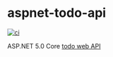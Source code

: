 # aspnet-todo-api

[![ci](https://github.com/atrakic/aspnet-todo-api/actions/workflows/ci.yml/badge.svg)](https://github.com/atrakic/aspnet-todo-api/actions/workflows/ci.yml)

ASP.NET 5.0 Core [todo web API](https://docs.microsoft.com/en-us/aspnet/core/web-api/?view=aspnetcore-5.0)
